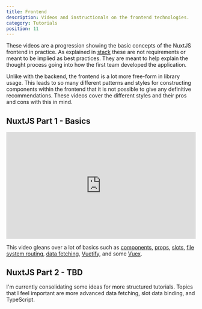 ```yaml
---
title: Frontend
description: Videos and instructionals on the frontend technologies.
category: Tutorials
position: 11
---
```


These videos are a progression showing the basic concepts of the NuxtJS frontend in practice. As explained in <a href="tutorials/stack">stack</a> these are not requirements or meant to be implied as best practices. They are meant to help explain the thought process going into how the first team developed the application.

Unlike with the backend, the frontend is a lot more free-form in library usage. This leads to so many different patterns and styles for constructing components within the frontend that it is not possible to give any definitive recommendations. These videos cover the different styles and their pros and cons with this in mind.

## NuxtJS Part 1 - Basics

<style>.embed-container { position: relative; padding-bottom: 56.25%; height: 0; overflow: hidden; max-width: 100%; } .embed-container iframe, .embed-container object, .embed-container embed { position: absolute; top: 0; left: 0; width: 100%; height: 100%; }</style><div class='embed-container'><iframe src='https://www.youtube.com/embed/6q6LqOLf394' frameborder='0' allowfullscreen></iframe></div>

This video gleans over a lot of basics such as [components](https://vuejs.org/v2/guide/components.html), [props](https://vuejs.org/v2/guide/components-props.html), [slots](https://vuejs.org/v2/api/#slot), [file system routing](https://nuxtjs.org/docs/2.x/features/file-system-routing), [data fetching](https://nuxtjs.org/docs/2.x/features/data-fetching), [Vuetify](https://vuetifyjs.com/en/getting-started/installation/), and some [Vuex](https://vuex.vuejs.org/).

## NuxtJS Part 2 - TBD

<alert type="info">

I'm currently consolidating some ideas for more structured tutorials. Topics that I feel important are more advanced data fetching, slot data binding, and TypeScript.

</alert>
